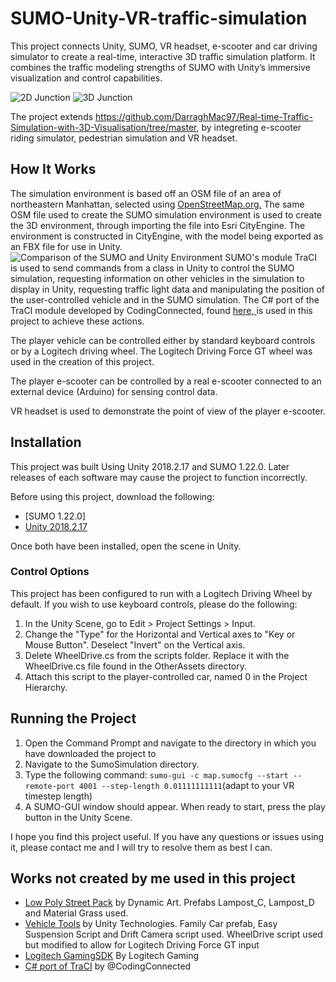 # SUMO-Unity-VR-traffic-simulation
This project connects Unity, SUMO, VR headset, e-scooter and car driving simulator to create a real-time, interactive 3D traffic simulation platform. It combines the traffic modeling strengths of SUMO with Unity’s immersive visualization and control capabilities.

![2D Junction](https://imgur.com/a/Cs4t8Jm)
![3D Junction](https://i.imgur.com/Quj2AWV.png)

The project extends https://github.com/DarraghMac97/Real-time-Traffic-Simulation-with-3D-Visualisation/tree/master, by integreting e-scooter riding simulator, pedestrian simulation and VR headset.
 
 ## How It Works
The simulation environment is based off an OSM file of an area of northeastern Manhattan, selected using [OpenStreetMap.org.](https://www.openstreetmap.org)
The same OSM file used to create the SUMO simulation environment is used to create the 3D environment, through importing the file
into Esri CityEngine. The environment is constructed in CityEngine, with the model being exported as an FBX file for use in Unity.
![Comparison of the SUMO and Unity Environment](https://i.imgur.com/9TRSNy1.png)
SUMO's module TraCI is used to send commands from a class in Unity to control the SUMO simulation, requesting information on other vehicles in the simulation
to display in Unity, requesting traffic light data and manipulating the position of the user-controlled vehicle and in the SUMO simulation.
The C# port of the TraCI module developed by CodingConnected, found [here, ](https://github.com/CodingConnected/CodingConnected.Traci)
is used in this project to achieve these actions.

The player vehicle can be controlled either by standard keyboard controls or by a Logitech driving wheel. The Logitech Driving Force GT wheel was used in the creation of this project.

The player e-scooter can be controlled by a real e-scooter connected to an external device (Arduino) for sensing control data.

VR headset is used to demonstrate the point of view of the player e-scooter.

## Installation 
This project was built Using Unity 2018.2.17 and SUMO 1.22.0. Later releases of each software may cause the project to function incorrectly.

Before using this project, download the following:
- [SUMO 1.22.0]
- [Unity 2018.2.17](https://unity3d.com/get-unity/download/archive)

Once both have been installed, open the scene in Unity.

### Control Options

This project has been configured to run with a Logitech Driving Wheel by default. If you wish to use keyboard controls, please do
the following:

1. In the Unity Scene, go to Edit > Project Settings > Input.
2. Change the "Type" for the Horizontal and Vertical axes to "Key or Mouse Button". Deselect "Invert" on the Vertical axis.
3. Delete WheelDrive.cs from the scripts folder. Replace it with the WheelDrive.cs file found in the OtherAssets directory.
4. Attach this script to the player-controlled car, named 0 in the Project Hierarchy.

## Running the Project
1. Open the Command Prompt and navigate to the directory in which you have downloaded the project to
2. Navigate to the SumoSimulation directory.
3. Type the following command: ```sumo-gui -c map.sumocfg --start --remote-port 4001 --step-length 0.01111111111```(adapt to your VR timestep length)
4. A SUMO-GUI window should appear. When ready to start, press the play button in the Unity Scene.

I hope you find this project useful. If you have any questions or issues using it, please contact me and I will try to resolve them as best I can.

## Works not created by me used in this project
- [Low Poly Street Pack](https://assetstore.unity.com/packages/3d/environments/urban/low-poly-street-pack-67475) by Dynamic Art. Prefabs Lampost_C, Lampost_D and Material Grass used.
- [Vehicle Tools](https://assetstore.unity.com/packages/essentials/tutorial-projects/vehicle-tools-83660) by Unity Technologies. Family Car prefab, Easy Suspension Script and Drift Camera script used. WheelDrive script used but modified to allow for Logitech Driving Force GT input
- [Logitech GamingSDK](https://assetstore.unity.com/packages/tools/integration/logitech-gaming-sdk-6630) By Logitech Gaming
- [C# port of TraCI](https://github.com/CodingConnected/CodingConnected.Traci) by @CodingConnected 
